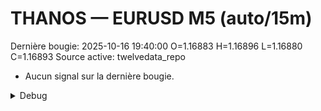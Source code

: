 # THANOS — EURUSD M5 (auto/15m)
Dernière bougie: 2025-10-16 19:40:00  O=1.16883  H=1.16896  L=1.16880  C=1.16893
Source active: twelvedata_repo

- Aucun signal sur la dernière bougie.

<details><summary>Debug</summary>

- TD_API_KEY manquant.

</details>
